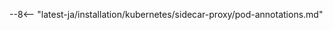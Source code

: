 [filtration-mode-priorities-docs]:  ../../../admin-en/configure-wallarm-mode.md#setting-up-priorities-of-the-filtration-mode-configuration-methods-using-wallarm_mode_allow_override
[applications-docs]:                ../../../user-guides/settings/applications.md
[custom-blocking-page-docs]:        ../../../admin-en/configuration-guides/configure-block-page-and-code.md
[nginx-directives-docs]:            ../../../admin-en/configure-parameters-en.md
[fallback-mode-docs]:               ../../../admin-en/configure-parameters-en.md#wallarm_fallback
[parsers-docs]:                     ../../../user-guides/rules/request-processing.md
[libdetection-docs]:                ../../../about-wallarm/protecting-against-attacks.md#libdetection-overview
[wallarm-modes-docs]:               ../../../admin-en/configure-wallarm-mode.md
[passive-detection-docs]:           ../../../about-wallarm/detecting-vulnerabilities.md#passive-detection
[active-threat-verification-docs]:  ../../../about-wallarm/detecting-vulnerabilities.md#active-threat-verification
[subscriptions-docs]:               ../../../about-wallarm/subscription-plans.md#subscription-plans
[denylist-docs]:                    ../../../user-guides/ip-lists/denylist.md
[denylist-view-events-docs]:        ../../../user-guides/events/analyze-attack.md#analyze-requests-from-denylisted-ips

--8<-- "latest-ja/installation/kubernetes/sidecar-proxy/pod-annotations.md"